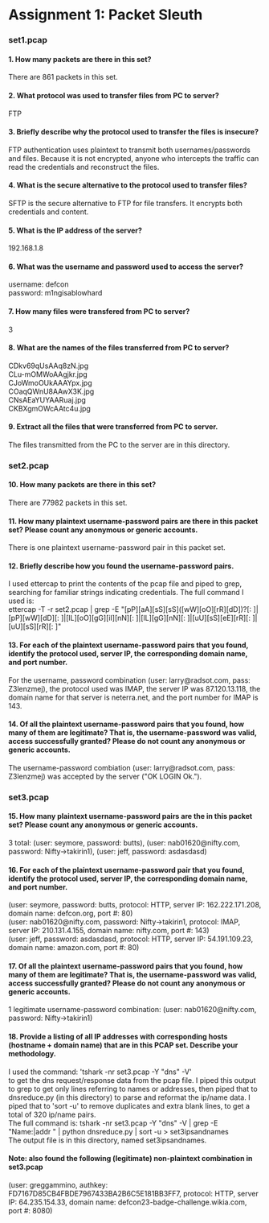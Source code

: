 # Assignment 1: Packet Sleuth

<h3>set1.pcap</h3>
<h4>1. How many packets are there in this set?</h4>
<p>There are 861 packets in this set.</p>
<h4>2. What protocol was used to transfer files from PC to server?</h4>
<p>FTP</p>
<h4>3. Briefly describe why the protocol used to transfer the files is insecure?</h4>
<p>FTP authentication uses plaintext to transmit both usernames/passwords and files. Because it is not encrypted, anyone who intercepts the traffic can read the credentials and reconstruct the files.</p>
<h4>4. What is the secure alternative to the protocol used to transfer files?</h4>
<p>SFTP is the secure alternative to FTP for file transfers. It encrypts both credentials and content.</p>
<h4>5. What is the IP address of the server?</h4>
<p>192.168.1.8</p>
<h4>6. What was the username and password used to access the server?</h4>
<p>username: defcon<br>password: m1ngisablowhard</p>
<h4>7. How many files were transfered from PC to server?</h4>
<p>3</p>
<h4>8. What are the names of the files transferred from PC to server?</h4>
<p>CDkv69qUsAAq8zN.jpg<br>CLu-mOMWoAAgjkr.jpg<br>CJoWmoOUkAAAYpx.jpg<br>COaqQWnU8AAwX3K.jpg<br>CNsAEaYUYAARuaj.jpg<br>CKBXgmOWcAAtc4u.jpg</p>
<h4>9. Extract all the files that were transferred from PC to server.</h4>
<p>The files transmitted from the PC to the server are in this directory.</p>

<h3>set2.pcap</h3>
<h4>10. How many packets are there in this set?</h4>
<p>There are 77982 packets in this set.</p>
<h4>11. How many plaintext username-password pairs are there in this packet set? Please count any anonymous or generic accounts.</h4>
<p>There is one plaintext username-password pair in this packet set.</p>
<h4>12. Briefly describe how you found the username-password pairs.</h4>
<p>I used ettercap to print the contents of the pcap file and piped to grep, searching for familiar strings indicating credentials. The full command I used is:<br>ettercap -T -r set2.pcap | grep -E "[pP][aA][sS][sS]([wW][oO][rR][dD])?[: ]|[pP][wW][dD][: ]|[lL][oO][gG][iI][nN][: ]|[lL][gG][nN][: ]|[uU][sS][eE][rR][: ]|[uU][sS][rR][: ]"</p>
<h4>13. For each of the plaintext username-password pairs that you found, identify the protocol used, server IP, the corresponding domain name, and port number.</h4>
<p>For the username, password combination (user: larry@radsot.com, pass: Z3lenzmej), the protocol used was IMAP, the server IP was 87.120.13.118, the domain name for that server is neterra.net, and the port number for IMAP is 143.</p>
<h4>14. Of all the plaintext username-password pairs that you found, how many of them are legitimate? That is, the username-password was valid, access successfully granted? Please do not count any anonymous or generic accounts.</h4>
<p>The username-password combiation (user: larry@radsot.com, pass: Z3lenzmej) was accepted by the server ("OK LOGIN Ok.").</p>

<h3>set3.pcap</h3>
<h4>15. How many plaintext username-password pairs are the in this packet set? Please count any anonymous or generic accounts.</h4>
<p>3 total: (user: seymore, password: butts), (user: nab01620@nifty.com, password: Nifty->takirin1), (user: jeff, password: asdasdasd)</p>
<h4>16. For each of the plaintext username-password pair that you found, identify the protocol used, server IP, the corresponding domain name, and port number.</h4>
<p>(user: seymore, password: butts, protocol: HTTP, server IP: 162.222.171.208, domain name: defcon.org, port #: 80)<br>
(user: nab01620@nifty.com, password: Nifty->takirin1, protocol: IMAP, server IP: 210.131.4.155, domain name: nifty.com, port #: 143)<br>
(user: jeff, password: asdasdasd, protocol: HTTP, server IP: 54.191.109.23, domain name: amazon.com, port #: 80)</p>
<h4>17. Of all the plaintext username-password pairs that you found, how many of them are legitimate? That is, the username-password was valid, access successfully granted? Please do not count any anonymous or generic accounts.</h4>
<p>1 legitimate username-password combination: (user: nab01620@nifty.com, password: Nifty->takirin1)</p>
<h4>18. Provide a listing of all IP addresses with corresponding hosts (hostname + domain name) that are in this PCAP set. Describe your methodology.</h4>
<p>I used the command: 'tshark -nr set3.pcap -Y "dns" -V'<br>
to get the dns request/response data from the pcap file. I piped this output to grep to get only lines referring to names or addresses, then piped that to dnsreduce.py (in this directory) to parse and reformat the ip/name data. I piped that to 'sort -u' to remove duplicates and extra blank lines, to get a total of 320 ip/name pairs.<br>
The full command is: tshark -nr set3.pcap -Y "dns" -V | grep -E "Name:|addr " | python dnsreduce.py | sort -u > set3ipsandnames<br>
The output file is in this directory, named set3ipsandnames.
</p>


<h4>Note: also found the following (legitimate) non-plaintext combination in set3.pcap</h4>
<p>(user: greggammino, authkey: FD7167D85CB4FBDE7967433BA2B6C5E181BB3FF7, protocol: HTTP, server IP: 64.235.154.33, domain name: defcon23-badge-challenge.wikia.com, port #: 8080)</p>
